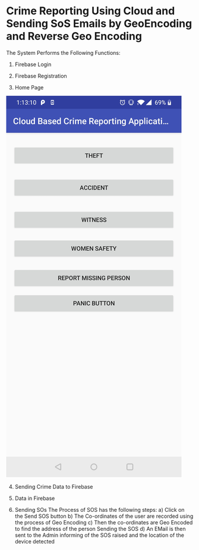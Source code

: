 # Crime Reporting Using Cloud and Sending SoS Emails by GeoEncoding and Reverse Geo Encoding

The System Performs the Following Functions:
1) Firebase Login 

2) Firebase Registration 

3) Home Page 

![Home Page](https://github.com/sneha-almeida/Crime-Reporting-Using-Cloud/blob/main/Screenshot_20200425-131311.jpg)

4) Sending Crime Data to Firebase

5) Data in Firebase

7) Sending SOs
The Process of SOS has the following steps:
a) Click on the Send SOS button 
b) The Co-ordinates of the user are recorded using the process of Geo Encoding 
c) Then the co-ordinates are Geo Encoded to find the address of the person Sending the SOS
d) An EMail is then sent to the Admin informing of the SOS raised and the location of the device detected
